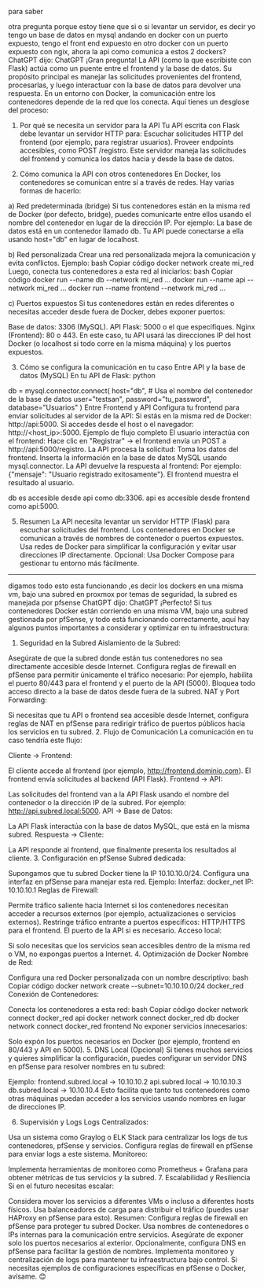 para saber

otra pregunta porque estoy tiene que si o si levantar un servidor, es decir yo tengo un base de datos en mysql andando en docker con un puerto expuesto, tengo el front end expuesto en otro docker con un puerto expuesto con ngix, ahora la api como comunica a estos 2 dockers?
ChatGPT dijo:
ChatGPT
¡Gran pregunta! La API (como la que escribiste con Flask) actúa como un puente entre el frontend y la base de datos. Su propósito principal es manejar las solicitudes provenientes del frontend, procesarlas, y luego interactuar con la base de datos para devolver una respuesta. En un entorno con Docker, la comunicación entre los contenedores depende de la red que los conecta. Aquí tienes un desglose del proceso:

1. Por qué se necesita un servidor para la API
Tu API escrita con Flask debe levantar un servidor HTTP para:
Escuchar solicitudes HTTP del frontend (por ejemplo, para registrar usuarios).
Proveer endpoints accesibles, como POST /registro.
Este servidor maneja las solicitudes del frontend y comunica los datos hacia y desde la base de datos.

2. Cómo comunica la API con otros contenedores
En Docker, los contenedores se comunican entre sí a través de redes. Hay varias formas de hacerlo:

a) Red predeterminada (bridge)
Si tus contenedores están en la misma red de Docker (por defecto, bridge), puedes comunicarte entre ellos usando el nombre del contenedor en lugar de la dirección IP.
Por ejemplo:
La base de datos está en un contenedor llamado db.
Tu API puede conectarse a ella usando host="db" en lugar de localhost.

b) Red personalizada
Crear una red personalizada mejora la comunicación y evita conflictos. Ejemplo:
bash
Copiar código
docker network create mi_red
Luego, conecta tus contenedores a esta red al iniciarlos:
bash
Copiar código
docker run --name db --network mi_red ...
docker run --name api --network mi_red ...
docker run --name frontend --network mi_red ...

c) Puertos expuestos
Si tus contenedores están en redes diferentes o necesitas acceder desde fuera de Docker, debes exponer puertos:

Base de datos: 3306 (MySQL).
API Flask: 5000 o el que especifiques.
Nginx (Frontend): 80 o 443.
En este caso, tu API usará las direcciones IP del host Docker (o localhost si todo corre en la misma máquina) y los puertos expuestos.

3. Cómo se configura la comunicación en tu caso
Entre API y la base de datos (MySQL)
En tu API de Flask:
python

db = mysql.connector.connect(
    host="db",  # Usa el nombre del contenedor de la base de datos
    user="testsan",
    password="tu_password",
    database="Usuarios"
)
Entre Frontend y API
Configura tu frontend para enviar solicitudes al servidor de la API:
Si estás en la misma red de Docker: http://api:5000.
Si accedes desde el host o el navegador: http://<host_ip>:5000.
Ejemplo de flujo completo
El usuario interactúa con el frontend:
Hace clic en "Registrar" -> el frontend envía un POST a http://api:5000/registro.
La API procesa la solicitud:
Toma los datos del frontend.
Inserta la información en la base de datos MySQL usando mysql.connector.
La API devuelve la respuesta al frontend:
Por ejemplo: {"mensaje": "Usuario registrado exitosamente"}.
El frontend muestra el resultado al usuario.

db es accesible desde api como db:3306.
api es accesible desde frontend como api:5000.

5. Resumen
La API necesita levantar un servidor HTTP (Flask) para escuchar solicitudes del frontend.
Los contenedores en Docker se comunican a través de nombres de contenedor o puertos expuestos.
Usa redes de Docker para simplificar la configuración y evitar usar direcciones IP directamente.
Opcional: Usa Docker Compose para gestionar tu entorno más fácilmente.

-----------------------------------------------------------------------


digamos todo esto esta funcionando ,es decir los dockers en una misma vm, bajo una subred en proxmox por temas de seguridad, la subred es manejada por pfsense
ChatGPT dijo:
ChatGPT
¡Perfecto! Si tus contenedores Docker están corriendo en una misma VM, bajo una subred gestionada por pfSense, y todo está funcionando correctamente, aquí hay algunos puntos importantes a considerar y optimizar en tu infraestructura:

1. Seguridad en la Subred
Aislamiento de la Subred:

Asegúrate de que la subred donde están tus contenedores no sea directamente accesible desde Internet.
Configura reglas de firewall en pfSense para permitir únicamente el tráfico necesario:
Por ejemplo, habilita el puerto 80/443 para el frontend y el puerto de la API (5000).
Bloquea todo acceso directo a la base de datos desde fuera de la subred.
NAT y Port Forwarding:

Si necesitas que tu API o frontend sea accesible desde Internet, configura reglas de NAT en pfSense para redirigir tráfico de puertos públicos hacia los servicios en tu subred.
2. Flujo de Comunicación
La comunicación en tu caso tendría este flujo:

Cliente → Frontend:

El cliente accede al frontend (por ejemplo, http://frontend.dominio.com).
El frontend envía solicitudes al backend (API Flask).
Frontend → API:

Las solicitudes del frontend van a la API Flask usando el nombre del contenedor o la dirección IP de la subred.
Por ejemplo: http://api.subred.local:5000.
API → Base de Datos:

La API Flask interactúa con la base de datos MySQL, que está en la misma subred.
Respuesta → Cliente:

La API responde al frontend, que finalmente presenta los resultados al cliente.
3. Configuración en pfSense
Subred dedicada:

Supongamos que tu subred Docker tiene la IP 10.10.10.0/24. Configura una interfaz en pfSense para manejar esta red.
Ejemplo:
Interfaz: docker_net
IP: 10.10.10.1
Reglas de Firewall:

Permite tráfico saliente hacia Internet si los contenedores necesitan acceder a recursos externos (por ejemplo, actualizaciones o servicios externos).
Restringe tráfico entrante a puertos específicos:
HTTP/HTTPS para el frontend.
El puerto de la API si es necesario.
Acceso local:

Si solo necesitas que los servicios sean accesibles dentro de la misma red o VM, no expongas puertos a Internet.
4. Optimización de Docker
Nombre de Red:

Configura una red Docker personalizada con un nombre descriptivo:
bash
Copiar código
docker network create --subnet=10.10.10.0/24 docker_red
Conexión de Contenedores:

Conecta los contenedores a esta red:
bash
Copiar código
docker network connect docker_red api
docker network connect docker_red db
docker network connect docker_red frontend
No exponer servicios innecesarios:

Solo expón los puertos necesarios en Docker (por ejemplo, frontend en 80/443 y API en 5000).
5. DNS Local (Opcional)
Si tienes muchos servicios y quieres simplificar la configuración, puedes configurar un servidor DNS en pfSense para resolver nombres en tu subred:

Ejemplo:
frontend.subred.local → 10.10.10.2
api.subred.local → 10.10.10.3
db.subred.local → 10.10.10.4
Esto facilita que tanto tus contenedores como otras máquinas puedan acceder a los servicios usando nombres en lugar de direcciones IP.

6. Supervisión y Logs
Logs Centralizados:

Usa un sistema como Graylog o ELK Stack para centralizar los logs de tus contenedores, pfSense y servicios.
Configura reglas de firewall en pfSense para enviar logs a este sistema.
Monitoreo:

Implementa herramientas de monitoreo como Prometheus + Grafana para obtener métricas de tus servicios y la subred.
7. Escalabilidad y Resiliencia
Si en el futuro necesitas escalar:

Considera mover los servicios a diferentes VMs o incluso a diferentes hosts físicos.
Usa balanceadores de carga para distribuir el tráfico (puedes usar HAProxy en pfSense para esto).
Resumen:
Configura reglas de firewall en pfSense para proteger tu subred Docker.
Usa nombres de contenedores o IPs internas para la comunicación entre servicios.
Asegúrate de exponer solo los puertos necesarios al exterior.
Opcionalmente, configura DNS en pfSense para facilitar la gestión de nombres.
Implementa monitoreo y centralización de logs para mantener tu infraestructura bajo control.
Si necesitas ejemplos de configuraciones específicas en pfSense o Docker, avísame. 😊
